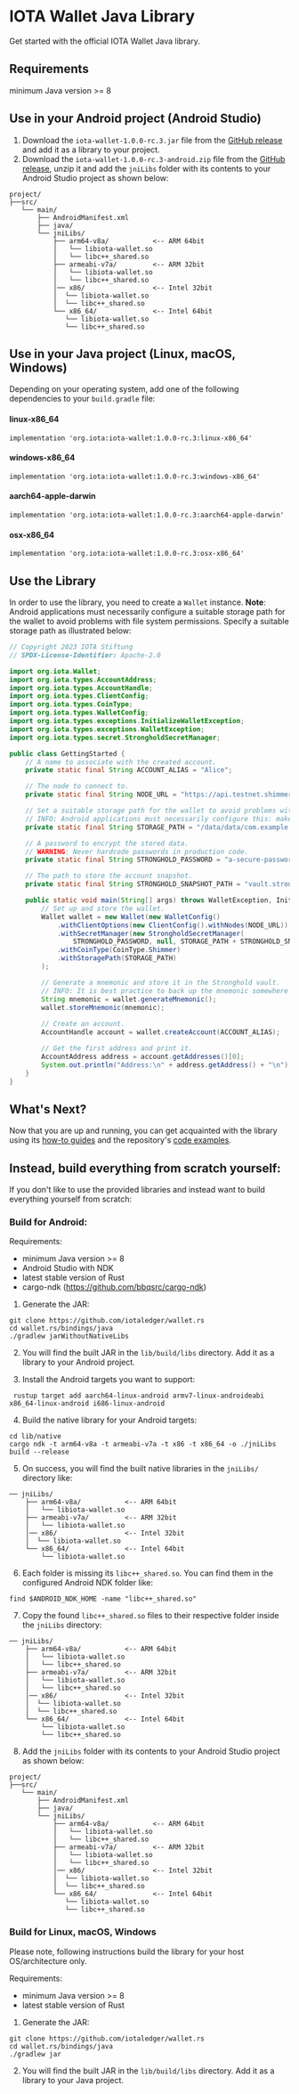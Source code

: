 # IOTA Wallet Java Library

Get started with the official IOTA Wallet Java library.

## Requirements

minimum Java version >= 8

## Use in your Android project (Android Studio)

1. Download the `iota-wallet-1.0.0-rc.3.jar` file from the [GitHub release](https://github.com/iotaledger/wallet.rs/releases/tag/iota-wallet-java-1.0.0-rc.3) and add it as a library to your project.
2. Download the `iota-wallet-1.0.0-rc.3-android.zip` file from the [GitHub release](https://github.com/iotaledger/wallet.rs/releases/tag/iota-wallet-java-1.0.0-rc.3), unzip it and add the `jniLibs` folder with its contents to your Android Studio project as shown below:

```
project/
├──src/
   └── main/
       ├── AndroidManifest.xml
       ├── java/
       └── jniLibs/ 
           ├── arm64-v8a/           <-- ARM 64bit
           │   └── libiota-wallet.so
           │   └── libc++_shared.so
           ├── armeabi-v7a/         <-- ARM 32bit
           │   └── libiota-wallet.so
           │   └── libc++_shared.so
           │── x86/                 <-- Intel 32bit
           │  └── libiota-wallet.so
           │  └── libc++_shared.so
           └── x86_64/              <-- Intel 64bit
              └── libiota-wallet.so
              └── libc++_shared.so
```

## Use in your Java project (Linux, macOS, Windows)

Depending on your operating system, add one of the following dependencies to your `build.gradle` file:

#### linux-x86_64
```
implementation 'org.iota:iota-wallet:1.0.0-rc.3:linux-x86_64'
```

#### windows-x86_64
```
implementation 'org.iota:iota-wallet:1.0.0-rc.3:windows-x86_64'
```

#### aarch64-apple-darwin
```
implementation 'org.iota:iota-wallet:1.0.0-rc.3:aarch64-apple-darwin'
```

#### osx-x86_64
```
implementation 'org.iota:iota-wallet:1.0.0-rc.3:osx-x86_64'
```

## Use the Library

In order to use the library, you need to create a `Wallet` instance.
**Note**: Android applications must necessarily configure a suitable storage path for the wallet to avoid problems with file system permissions. Specify a suitable storage path as illustrated below:

```java
// Copyright 2023 IOTA Stiftung
// SPDX-License-Identifier: Apache-2.0

import org.iota.Wallet;
import org.iota.types.AccountAddress;
import org.iota.types.AccountHandle;
import org.iota.types.ClientConfig;
import org.iota.types.CoinType;
import org.iota.types.WalletConfig;
import org.iota.types.exceptions.InitializeWalletException;
import org.iota.types.exceptions.WalletException;
import org.iota.types.secret.StrongholdSecretManager;

public class GettingStarted {
    // A name to associate with the created account.
    private static final String ACCOUNT_ALIAS = "Alice";

    // The node to connect to.
    private static final String NODE_URL = "https://api.testnet.shimmer.network";

    // Set a suitable storage path for the wallet to avoid problems with file system permissions.
    // INFO: Android applications must necessarily configure this: make sure you replace the ´com.example.myapplication´ with your own app naming.
    private static final String STORAGE_PATH = "/data/data/com.example.myapplication/";

    // A password to encrypt the stored data.
    // WARNING: Never hardcode passwords in production code.
    private static final String STRONGHOLD_PASSWORD = "a-secure-password";

    // The path to store the account snapshot.
    private static final String STRONGHOLD_SNAPSHOT_PATH = "vault.stronghold";

    public static void main(String[] args) throws WalletException, InitializeWalletException {
        // Set up and store the wallet.
        Wallet wallet = new Wallet(new WalletConfig()
            .withClientOptions(new ClientConfig().withNodes(NODE_URL))
            .withSecretManager(new StrongholdSecretManager(
                STRONGHOLD_PASSWORD, null, STORAGE_PATH + STRONGHOLD_SNAPSHOT_PATH))
            .withCoinType(CoinType.Shimmer)
            .withStoragePath(STORAGE_PATH)
        );

        // Generate a mnemonic and store it in the Stronghold vault.
        // INFO: It is best practice to back up the mnemonic somewhere secure.
        String mnemonic = wallet.generateMnemonic();
        wallet.storeMnemonic(mnemonic);
    
        // Create an account.
        AccountHandle account = wallet.createAccount(ACCOUNT_ALIAS);

        // Get the first address and print it.
        AccountAddress address = account.getAddresses()[0];
        System.out.println("Address:\n" + address.getAddress() + "\n");
    }
}
```

## What's Next?

Now that you are up and running, you can get acquainted with the library using
its [how-to guides](https://wiki.iota.org/shimmer/wallet.rs/how_tos/run_how_tos/) and the
repository's [code examples](https://github.com/iotaledger/wallet.rs/tree/develop/bindings/java/examples/src).

## Instead, build everything from scratch yourself:

If you don't like to use the provided libraries and instead want to build everything yourself from scratch:

### Build for Android:

Requirements:

- minimum Java version >= 8
- Android Studio with NDK
- latest stable version of Rust
- cargo-ndk (https://github.com/bbqsrc/cargo-ndk)

1. Generate the JAR:
```
git clone https://github.com/iotaledger/wallet.rs
cd wallet.rs/bindings/java
./gradlew jarWithoutNativeLibs
```

2. You will find the built JAR in the `lib/build/libs` directory. Add it as a library to your Android project.

3. Install the Android targets you want to support:
```
 rustup target add aarch64-linux-android armv7-linux-androideabi x86_64-linux-android i686-linux-android
```

4. Build the native library for your Android targets:
```
cd lib/native
cargo ndk -t arm64-v8a -t armeabi-v7a -t x86 -t x86_64 -o ./jniLibs build --release
```

5. On success, you will find the built native libraries in the `jniLibs/` directory like:
```
── jniLibs/ 
    ├── arm64-v8a/           <-- ARM 64bit
    │   └── libiota-wallet.so
    ├── armeabi-v7a/         <-- ARM 32bit
    │   └── libiota-wallet.so
    │── x86/                 <-- Intel 32bit
    │  └── libiota-wallet.so
    └── x86_64/              <-- Intel 64bit
        └── libiota-wallet.so
```

6. Each folder is missing its `libc++_shared.so`. You can find them in the configured Android NDK folder like:
```
find $ANDROID_NDK_HOME -name "libc++_shared.so"
```

7. Copy the found `libc++_shared.so` files to their respective folder inside the `jniLibs` directory:
```
── jniLibs/ 
    ├── arm64-v8a/           <-- ARM 64bit
    │   └── libiota-wallet.so
    │   └── libc++_shared.so
    ├── armeabi-v7a/         <-- ARM 32bit
    │   └── libiota-wallet.so
    │   └── libc++_shared.so
    │── x86/                 <-- Intel 32bit
    │  └── libiota-wallet.so
    │  └── libc++_shared.so
    └── x86_64/              <-- Intel 64bit
        └── libiota-wallet.so
        └── libc++_shared.so
```

8. Add the `jniLibs` folder with its contents to your Android Studio project as shown below:
```
project/
├──src/
   └── main/
       ├── AndroidManifest.xml
       ├── java/
       └── jniLibs/ 
           ├── arm64-v8a/           <-- ARM 64bit
           │   └── libiota-wallet.so
           │   └── libc++_shared.so
           ├── armeabi-v7a/         <-- ARM 32bit
           │   └── libiota-wallet.so
           │   └── libc++_shared.so
           │── x86/                 <-- Intel 32bit
           │  └── libiota-wallet.so
           │  └── libc++_shared.so
           └── x86_64/              <-- Intel 64bit
              └── libiota-wallet.so
              └── libc++_shared.so
```

### Build for Linux, macOS, Windows

Please note, following instructions build the library for your host OS/architecture only.

Requirements:

- minimum Java version >= 8
- latest stable version of Rust

1. Generate the JAR:
```
git clone https://github.com/iotaledger/wallet.rs
cd wallet.rs/bindings/java
./gradlew jar
```

2. You will find the built JAR in the `lib/build/libs` directory. Add it as a library to your Java project.